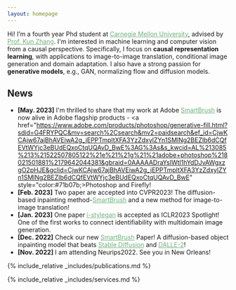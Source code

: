 ```yaml
---
layout: homepage
---
```




Hi! I’m a fourth year Phd student at <a href="https://www.cmu.edu/" style="color:#71b07b;">Carnegie Mellon University</a>, advised by <a href="https://www.andrew.cmu.edu/user/kunz1/" style="color:#71b07b;">Prof. Kun Zhang</a>. I'm interested in machine learning and computer vision from a causal perspective. Specifically, I focus on **causal representation learning**, with applications to image-to-image translation, conditional image generation and domain adaptation. I also have a strong passion for **generative models**, e.g., GAN, normalizing flow and diffusion models. 



## News
- **[May. 2023]** I'm thrilled to share that my work at Adobe <a href="https://arxiv.org/pdf/2212.05034.pdf" style="color:#71b07b;">SmartBrush</a> is now alive in Adobe flagship products - <a href="https://www.adobe.com/products/photoshop/generative-fill.html?sdid=G4FRYPQC&mv=search%2Csearch&mv2=paidsearch&ef_id=CjwKCAjw67ajBhAVEiwA2g_jEPPTmpltXFA3YzZdxylZYn1SMlNg2BEZIb6dCQfEVtWYjc3eBUdEQxoCtqUQAvD_BwE%3AG%3As&s_kwcid=AL%213085%213%21522507805122%21e%21%21g%21%21adobe+photoshop%218021501881%2179642044381&gbraid=0AAAAADraYsIWtl1hYdDJvAWgxzgO2pHJE&gclid=CjwKCAjw67ajBhAVEiwA2g_jEPPTmpltXFA3YzZdxylZYn1SMlNg2BEZIb6dCQfEVtWYjc3eBUdEQxoCtqUQAvD_BwE" style="color:#71b07b;>Photoshop and Firefly</a>!
- **[Feb. 2023]** Two paper are accepted into CVPR2023! The diffusion-based inpainting method-<a href="https://arxiv.org/pdf/2212.05034.pdf" style="color:#71b07b;">SmartBrush</a> and a new method for image-to-image translation!
- **[Jan. 2023]** One paper <a href="https://openreview.net/pdf?id=U2g8OGONA_V" style="color:#71b07b;">i-stylegan</a> is accepted as ICLR2023 Spotlight! One of the first works to connect identifiability with multidomain image generation.
- **[Dec. 2022]** Check our new <a href="https://arxiv.org/pdf/2212.05034.pdf" style="color:#71b07b;">SmartBrush</a> Paper! A diffusion-based object inpainting model that beats <a href="https://stablediffusionweb.com/" style="color:#71b07b;"> Stable Diffusion</a> and <a href="https://openai.com/product/dall-e-2" style="color:#71b07b;">DALLE-2</a>!
- **[Nov. 2022]** I am attending Neurips2022. See you in New Orleans!

{% include_relative _includes/publications.md %}

{% include_relative _includes/services.md %}
